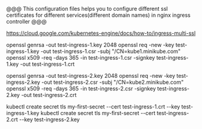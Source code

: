 @@@ This configuration files helps you to configure different ssl certificates for different services(different domain names) in nginx ingress controller @@@


https://cloud.google.com/kubernetes-engine/docs/how-to/ingress-multi-ssl

openssl genrsa -out test-ingress-1.key 2048
openssl req -new -key test-ingress-1.key -out test-ingress-1.csr -subj "/CN=kube1.minikube.com"
openssl x509 -req -days 365 -in test-ingress-1.csr -signkey test-ingress-1.key -out test-ingress-1.crt

openssl genrsa -out test-ingress-2.key 2048
openssl req -new -key test-ingress-2.key -out test-ingress-2.csr -subj "/CN=kube2.minikube.com"
openssl x509 -req -days 365 -in test-ingress-2.csr -signkey test-ingress-2.key -out test-ingress-2.crt

kubectl create secret tls my-first-secret --cert test-ingress-1.crt --key test-ingress-1.key
kubectl create secret tls my-first-secret --cert test-ingress-2.crt --key test-ingress-2.key

